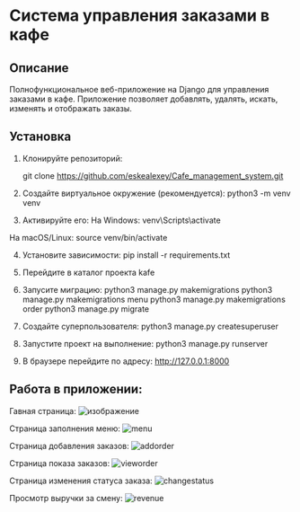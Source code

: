 # Cистема управления заказами в кафе

## Описание
Полнофункциональное веб-приложение на Django для управления заказами в кафе. Приложение
позволяет добавлять, удалять, искать, изменять и отображать заказы.

## Установка

1. Клонируйте репозиторий:
   
   git clone https://github.com/eskealexey/Cafe_management_system.git

2. Создайте виртуальное окружение (рекомендуется):
   python3 -m venv venv

3. Активируйте его:
  На Windows:
  venv\Scripts\activate

  На macOS/Linux:
  source venv/bin/activate

4. Установите зависимости:
  pip install -r requirements.txt

5. Перейдите в каталог проекта kafe

6. Запусите миграцию:
   python3 manage.py makemigrations
   python3 manage.py makemigrations menu
   python3 manage.py makemigrations order
   python3 manage.py migrate

7. Создайте суперпользователя:
   python3 manage.py createsuperuser

8. Запустите проект на выполнение:
   python3 manage.py runserver

9. В браузере перейдите по адресу: http://127.0.0.1:8000

## Работа в приложении:
Гавная страница:
![изображение](https://github.com/user-attachments/assets/3612df7e-9d89-4176-9121-4649f97860e7)

Страница заполнения меню:
![menu](https://github.com/user-attachments/assets/69efb8f1-dd9f-42b0-aafa-b2fdf0a2d2e0)

Страница добавления заказов:
![addorder](https://github.com/user-attachments/assets/24328e3a-4a6c-4504-a506-0be25b17aced)

Страница показа заказов:
![vieworder](https://github.com/user-attachments/assets/72cf45d2-347d-4169-8540-ffeea0caeeb3)

Страница изменения статуса заказа:
![changestatus](https://github.com/user-attachments/assets/61833411-dbea-408e-8efa-ab6e1fa5754f)

Просмотр выручки за смену:
![revenue](https://github.com/user-attachments/assets/b4ce0631-704c-43ec-897f-eb2fd3f736c5)




    





